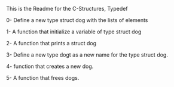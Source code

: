 This is the Readme for the C-Structures, Typedef

0- Define a new type struct dog with the lists of elements

1- A function that initialize a variable of type struct dog

2- A  function that prints a struct dog

3- Define a new type dogt as a new name for the type struct dog.

4- function that creates a new dog.

5- A function that frees dogs.

